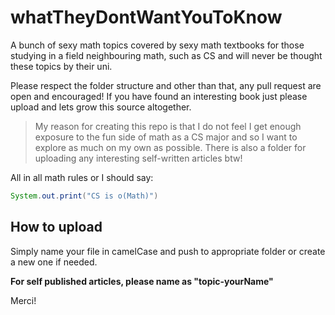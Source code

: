 # whatTheyDontWantYouToKnow
A bunch of sexy math topics covered by sexy math textbooks for those studying in a field neighbouring math, such as CS and will never be thought these topics by their uni. 

Please respect the folder structure and other than that, any pull request are open and encouraged!
If you have found an interesting book just please upload and lets grow this source altogether. 

> My reason for creating this repo is that I do not feel I get enough exposure to the fun side of math as a CS major and so I want to explore as much on my own as possible. There is also a folder for uploading any interesting self-written articles btw! 

All in all math rules or I should say:

``` java
System.out.print("CS is o(Math)")
```

## How to upload
Simply name your file in camelCase and push to appropriate folder or create a new one if needed. 

__For self published articles, please name as "topic-yourName"__

Merci!

